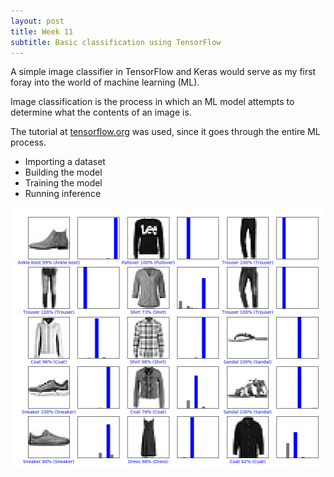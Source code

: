 ```yaml
---
layout: post
title: Week 11
subtitle: Basic classification using TensorFlow
---
```


A simple image classifier in TensorFlow and Keras would serve as my first foray into the world of machine learning (ML).

Image classification is the process in which an ML model attempts to determine what the contents of an image is.

The tutorial at [tensorflow.org](https://www.tensorflow.org/tutorials/keras/basic_classification) was used, since it goes through the entire ML process.

- Importing a dataset
- Building the model
- Training the model
- Running inference

![fashion](/img/classification.png)
